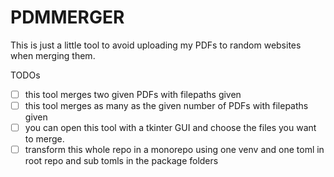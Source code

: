 # PDMMERGER

This is just a little tool to avoid uploading my PDFs to random websites when merging them.

TODOs
- [ ] this tool merges two given PDFs with filepaths given
- [ ] this tool merges as many as the given number of PDFs with filepaths given
- [ ] you can open this tool with a tkinter GUI and choose the files you want to merge.
- [ ] transform this whole repo in a monorepo using one venv and one toml in root repo and sub tomls in the package folders